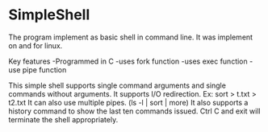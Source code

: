 # SimpleShell

The program implement as basic shell in command line. It was implement on and for linux.

Key features
-Programmed in C
-uses fork function
-uses exec function
-use pipe function

This simple shell supports single command arguments and single commands without arguments.
It supports I/O redirection. Ex: sort > t.txt > t2.txt 
It can also use multiple pipes. (ls -l | sort | more)
It also supports a history command to show the last ten commands issued.
Ctrl C and exit will terminate the shell appropriately.
